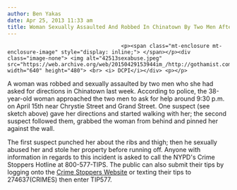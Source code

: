 ```yaml
---
author: Ben Yakas
date: Apr 25, 2013 11:33 am
title: Woman Sexually Assaulted And Robbed In Chinatown By Two Men After Asking For Directions
---
```


	
										<p><span class="mt-enclosure mt-enclosure-image" style="display: inline;"> </span></p><div class="image-none"> <img alt="42513sexabuse.jpeg" src="https://web.archive.org/web/20150429153944im_/http://gothamist.com/attachments/byakas/42513sexabuse.jpeg" width="640" height="480"> <br> <i> DCPI</i></div> <p></p>

<p>A woman was robbed and sexually assaulted by two men who she had asked for directions in Chinatown last week. According to police, the 38-year-old woman approached the two men to ask for help around 9:30 p.m. on April 15th near Chrystie Street and Grand Street. One suspect (see sketch above) gave her directions and started walking with her; the second suspect followed them, grabbed the woman from behind and pinned her against the wall. </p>

<p>The first suspect punched her about the ribs and thigh; then he sexually abused her and stole her property before running off. Anyone with information in regards to this incident is asked to call the NYPD&apos;s Crime Stoppers Hotline at 800-577-TIPS.  The public can also submit their tips by logging onto the <a href="WWW.NYPDCRIMESTOPPERS.COM">Crime Stoppers Website</a> or texting their tips to 274637(CRIMES) then enter TIP577.</p>					
										
									
				